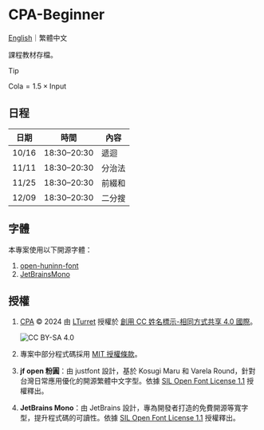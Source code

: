 # CPA-Beginner

[English](README.md)｜繁體中文

課程教材存檔。

> [!TIP]
> $\text{Cola} = 1.5\times\text{Input}$

## 日程

| 日期  | 時間        | 內容   |
|-------|-------------|--------|
| 10/16 | 18:30–20:30 | 遞迴   |
| 11/11 | 18:30–20:30 | 分治法 |
| 11/25 | 18:30–20:30 | 前綴和 |
| 12/09 | 18:30–20:30 | 二分搜 |

## 字體

本專案使用以下開源字體：

1. [open-huninn-font](https://github.com/justfont/open-huninn-font)
2. [JetBrainsMono](https://github.com/JetBrains/JetBrainsMono)

## 授權

1. [CPA](https://github.com/LTurret/CPA) © 2024 由 [LTurret](https://github.com/LTurret) 授權於 [創用 CC 姓名標示-相同方式共享 4.0 國際](https://creativecommons.org/licenses/by-sa/4.0/?ref=chooser-v1)。

   ![CC BY-SA 4.0](https://licensebuttons.net/l/by-sa/4.0/88x31.png)

2. 專案中部分程式碼採用 [MIT 授權條款](./LICENSE)。

3. **jf open 粉圓**：由 justfont 設計，基於 Kosugi Maru 和 Varela Round，針對台灣日常應用優化的開源繁體中文字型。依據 [SIL Open Font License 1.1](https://github.com/justfont/open-huninn-font/blob/master/LICENSE) 授權釋出。

4. **JetBrains Mono**：由 JetBrains 設計，專為開發者打造的免費開源等寬字型，提升程式碼的可讀性。依據 [SIL Open Font License 1.1](https://github.com/JetBrains/JetBrainsMono/blob/master/OFL.txt) 授權釋出。
